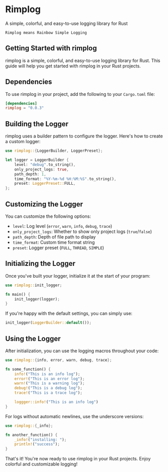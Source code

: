 # Rimplog

A simple, colorful, and easy-to-use logging library for Rust

```tips
Rimplog means Rainbow Simple Logging
```

## Getting Started with rimplog

rimplog is a simple, colorful, and easy-to-use logging library for Rust. This guide will help you get started with rimplog in your Rust projects.

## Dependencies

To use rimplog in your project, add the following to your `Cargo.toml` file:

```toml
[dependencies]
rimplog = "0.0.3"
```

## Building the Logger

rimplog uses a builder pattern to configure the logger. Here's how to create a custom logger:

```rust
use rimplog::{LoggerBuilder, LoggerPreset};

let logger = LoggerBuilder {
    level: "debug".to_string(),
    only_project_logs: true,
    path_depth: 1,
    time_format: "%Y-%m-%d %H:%M:%S".to_string(),
    preset: LoggerPreset::FULL,
};
```

## Customizing the Logger

You can customize the following options:

- `level`: Log level (`error`, `warn`, `info`, `debug`, `trace`)
- `only_project_logs`: Whether to show only project logs (`true`/`false`)
- `path_depth`: Depth of file path to display
- `time_format`: Custom time format string
- `preset`: Logger preset (`FULL`, `THREAD`, `SIMPLE`)

## Initializing the Logger

Once you've built your logger, initialize it at the start of your program:

```rust
use rimplog::init_logger;

fn main() {
    init_logger(logger);
}
```

If you're happy with the default settings, you can simply use:

```rust
init_logger(LoggerBuilder::default());
```

## Using the Logger

After initialization, you can use the logging macros throughout your code:

```rust
use rimplog::{info, error, warn, debug, trace};

fn some_function() {
    info!("This is an info log");
    error!("This is an error log");
    warn!("This is a warning log");
    debug!("This is a debug log");
    trace!("This is a trace log");

    loggger::info!("This is an info log")
}
```

For logs without automatic newlines, use the underscore versions:

```rust
use rimplog::{_info};

fn another_function() {
    _info!("installing: ");
    println!("success");
}
```

That's it! You're now ready to use rimplog in your Rust projects. Enjoy colorful and customizable logging!
